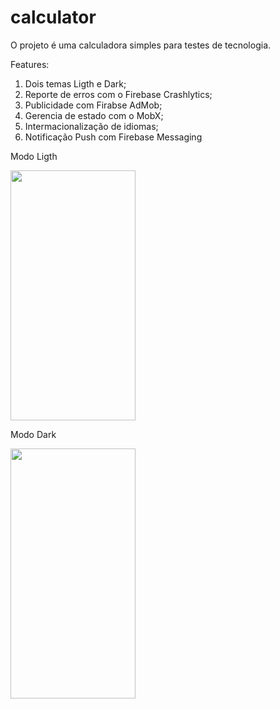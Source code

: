 # calculator

O projeto é uma calculadora simples para testes de tecnologia.

Features:
 1. Dois temas Ligth e Dark;
 2. Reporte de erros com o Firebase Crashlytics; 
 3. Publicidade com Firabse AdMob; 
 4. Gerencia de estado com o MobX;
 5. Intermacionalização de idiomas;
 6. Notificação Push com Firebase Messaging

Modo Ligth

<img src="https://user-images.githubusercontent.com/37318106/131226476-60e0604b-355b-4dc3-b779-48c11003f901.jpeg"  width="200" height="400" />

Modo Dark

<img src="https://user-images.githubusercontent.com/37318106/131226471-1dac6e4f-e73e-45c7-a1fc-273807c4d19f.jpeg" width="200" height="400" />

  


